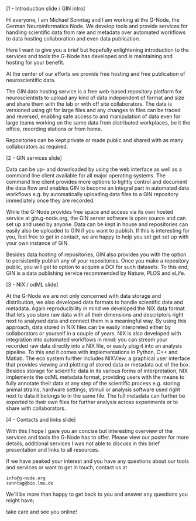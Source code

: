 [1 - Introduction slide / GIN intro]

Hi everyone, I am Michael Sonntag and I am working at the G-Node, the German Neuroinformatics Node. We develop tools and provide services for handling scientific data from raw and metadata over automated workflows to data hosting collaboration and even data publication.

Here I want to give you a brief but hopefully enlightening introduction to the services and tools the G-Node has developed and is maintaining and hosting for your benefit.

At the center of our efforts we provide free hosting and free publication of neuroscientific data.

The GIN data hosting service is a free web-based repository platform for neuroscientists to upload any kind of data independent of format and size and share them with the lab or with off site collaborators. The data is versioned using git for large files and any changes to files can be traced and reversed, enabling safe access to and manipulation of data even for large teams working on the same data from distributed workplaces, be it the office, recording stations or from home.

Repositories can be kept private or made public and shared with as many collaborators as required.

[2 - GIN services slide]

Data can be up- and downloaded by using the web interface as well as a command line client available for all major operating systems. The command line client provides more options to tightly control and document the data flow and enables GIN to become an integral part in automated data workflows e.g. by automatically uploading data files to a GIN repository immediately once they are recorded.

While the G-Node provides free space and access via its own hosted service at gin.g-node.org, the GIN server software is open source and can set up and used by anyone. Data can be kept in house and repositories can easily also be uploaded to GIN if you want to publish. If this is interesting for you, feel free to get in contact, we are happy to help you set get set up with your own instance of GIN.

Besides data hosting of repositories, GIN also provides you with the option to persistently publish any of your repositories. Once you make a repository public, you will get to option to acquire a DOI for such datasets. To this end, GIN is a data publishing service recommended by Nature, PLOS and eLife.


[3 - NIX / odML slide]

At the G-Node we are not only concerned with data storage and distribution, we also developed data formats to handle scientific data and metadata.
Again reproducibility in mind we developed the NIX data format that lets you store raw data with all their dimensions and descriptors right next to analysed data and connect them in a meaningful way. By using this approach, data stored in NIX files can be easily interpreted either by collaborators or yourself in a couple of years.
NIX is also developed with integration into automated workflows in mind: you can stream your recorded raw data directly into a NIX file, or easily plug it into an analysis pipeline. To this end it comes with implementations in Python, C++ and Matlab. The eco system further includes NIXView, a graphical user interface that provides viewing and plotting of stored data or metadata out of the box.
Besides storage for scientific data in its various forms of interpretation, NIX implements the odML metadata format, providing users with the means to fully annotate their data at any step of the scientific process e.g. storing animal strains, hardware settings, stimuli or analysis software used right next to data it belongs to in the same file. The full metadata can further be exported to their own files for further analysis across experiments or to share with collaborators.

[4 - Contacts and links slide]

With this I hope I gave you an concise but interesting overview of the services and tools the G-Node has to offer. Please view our poster for more details, additional services I was not able to discuss in this brief presentation and links to all resources.

If we have peaked your interest and you have any questions about our tools and services or want to get in touch, contact us at

    info@g-node.org
    sonntag@bio.lmu.de

We'll be more than happy to get back to you and answer any questions you might have;

take care and see you online!

